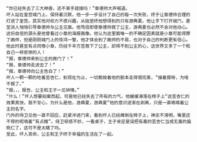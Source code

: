 	“你已经失去了三大神兽，还不束手就擒吗！”章德帅大声喊道。
	坏人站在皇宫城门上，保持着沉默，他一步一步设计了自己的每一次失败，终于让章德帅合理的打进了皇宫。其实他对权力不感兴趣，从始至终他想得到的只有游典夏。他让手下打开城门，甚至派人悄悄引导章德帅与公主见面。他笃信即使章德帅救了公主，游典夏也必然不会对他动心。这份自信的源头是他曾看过小章的海报画像。他认为这里面唯一的不确定因素就是小章可能得罪了画师，但是刚刚城门上的惊鸿一瞥，他才体会到了画师的不易，也对于自己的判断更有信心。他此时甚至有点同情小章，历经千辛万苦救下了公主，却得不到公主的心，这世界又多了一个和自己一样悲惨的人！
	“报，章德帅来到公主的房门了！”
	“报，章德帅走进去了！”
	“报，章德帅向公主告白了！”
	坏人一颗一颗的吃着苦杏仁，到现在为止，一切都按着他的剧本走得很完美，“接着报呀，为啥不报了。”
	“报，，，报告，公主和王子一见钟情。”
	“什么！”坏人想要拍案而起，可是他已经失去了所有的力气，他缓缓滑落在椅子上“这苦杏仁的效果真快，我不甘心，为什么是他，游典夏，游典夏”他的意识逐渐在剥离，只是一直喃喃着公主的名字。
	门外的侍卫见他一直不回应，赶紧冲进门来，看到坏人已经瘫倒在椅子上，神志不清明，嘴里还不停的呢喃着“有点瞎”。侍卫顿感不妙，一看桌子，主子肯定是误把有毒的苦杏仁当成无毒的扁桃仁了，这可不是太瞎了吗。
	至此，坏人丧命，公主和王子终于幸福的生活在了一起。
	
	
